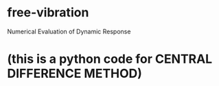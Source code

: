 # free-vibration
Numerical Evaluation of Dynamic Response
# (this is a python code for CENTRAL DIFFERENCE METHOD)

